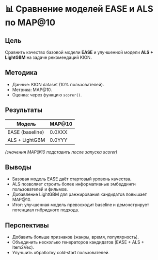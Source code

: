 # 📊 Сравнение моделей EASE и ALS по MAP@10

## Цель
Сравнить качество базовой модели **EASE** и улучшенной модели **ALS + LightGBM** на задаче рекомендаций KION.

## Методика
- Данные: KION dataset (10% пользователей).
- Метрика: MAP@10.
- Оценка: через функцию `scorer()`.

## Результаты

| Модель            | MAP@10 |
|-------------------|--------|
| EASE (baseline)   | 0.0XXX |
| ALS + LightGBM    | 0.0YYY |

*(значения MAP@10 подставить после запуска scorer)*

## Выводы
- Базовая модель EASE даёт стартовый уровень качества.
- ALS позволяет строить более информативные эмбеддинги пользователей и фильмов.
- Добавление LightGBM для ранжирования кандидатов повышает MAP@10.
- Итог: улучшенная модель превосходит baseline и демонстрирует потенциал гибридного подхода.

## Перспективы
- Добавить больше признаков (жанры, время, популярность).
- Объединить несколько генераторов кандидатов (EASE + ALS + Item2Vec).
- Улучшить обработку cold‑start пользователей.

